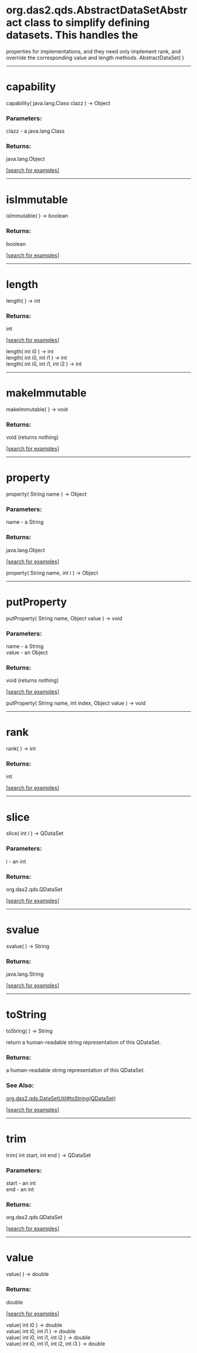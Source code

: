 # org.das2.qds.AbstractDataSetAbstract class to simplify defining datasets.  This handles the
 properties for implementations, and they
 need only implement rank, and override the corresponding value and length
 methods.
AbstractDataSet( )


***
<a name="capability"></a>
# capability
capability( java.lang.Class clazz ) &rarr; Object



### Parameters:
clazz - a java.lang.Class

### Returns:
java.lang.Object


<a href="https://github.com/autoplot/dev/search?q=capability&unscoped_q=capability">[search for examples]</a>

***
<a name="isImmutable"></a>
# isImmutable
isImmutable(  ) &rarr; boolean



### Returns:
boolean


<a href="https://github.com/autoplot/dev/search?q=isImmutable&unscoped_q=isImmutable">[search for examples]</a>

***
<a name="length"></a>
# length
length(  ) &rarr; int



### Returns:
int


<a href="https://github.com/autoplot/dev/search?q=length&unscoped_q=length">[search for examples]</a>

length( int i0 ) &rarr; int<br>
length( int i0, int i1 ) &rarr; int<br>
length( int i0, int i1, int i2 ) &rarr; int<br>
***
<a name="makeImmutable"></a>
# makeImmutable
makeImmutable(  ) &rarr; void



### Returns:
void (returns nothing)


<a href="https://github.com/autoplot/dev/search?q=makeImmutable&unscoped_q=makeImmutable">[search for examples]</a>

***
<a name="property"></a>
# property
property( String name ) &rarr; Object



### Parameters:
name - a String

### Returns:
java.lang.Object


<a href="https://github.com/autoplot/dev/search?q=property&unscoped_q=property">[search for examples]</a>

property( String name, int i ) &rarr; Object<br>
***
<a name="putProperty"></a>
# putProperty
putProperty( String name, Object value ) &rarr; void



### Parameters:
name - a String
<br>value - an Object

### Returns:
void (returns nothing)


<a href="https://github.com/autoplot/dev/search?q=putProperty&unscoped_q=putProperty">[search for examples]</a>

putProperty( String name, int index, Object value ) &rarr; void<br>
***
<a name="rank"></a>
# rank
rank(  ) &rarr; int



### Returns:
int


<a href="https://github.com/autoplot/dev/search?q=rank&unscoped_q=rank">[search for examples]</a>

***
<a name="slice"></a>
# slice
slice( int i ) &rarr; QDataSet



### Parameters:
i - an int

### Returns:
org.das2.qds.QDataSet


<a href="https://github.com/autoplot/dev/search?q=slice&unscoped_q=slice">[search for examples]</a>

***
<a name="svalue"></a>
# svalue
svalue(  ) &rarr; String



### Returns:
java.lang.String


<a href="https://github.com/autoplot/dev/search?q=svalue&unscoped_q=svalue">[search for examples]</a>

***
<a name="toString"></a>
# toString
toString(  ) &rarr; String

return a human-readable string representation of this QDataSet.

### Returns:
a human-readable string representation of this QDataSet.
### See Also:
<a href='https://git.uiowa.edu/jbf/autoplot/-/blob/master/doc/org/das2/qds/DataSetUtil.md#toString'>org.das2.qds.DataSetUtil#toString(QDataSet)</a> <br>

<a href="https://github.com/autoplot/dev/search?q=toString&unscoped_q=toString">[search for examples]</a>

***
<a name="trim"></a>
# trim
trim( int start, int end ) &rarr; QDataSet



### Parameters:
start - an int
<br>end - an int

### Returns:
org.das2.qds.QDataSet


<a href="https://github.com/autoplot/dev/search?q=trim&unscoped_q=trim">[search for examples]</a>

***
<a name="value"></a>
# value
value(  ) &rarr; double



### Returns:
double


<a href="https://github.com/autoplot/dev/search?q=value&unscoped_q=value">[search for examples]</a>

value( int i0 ) &rarr; double<br>
value( int i0, int i1 ) &rarr; double<br>
value( int i0, int i1, int i2 ) &rarr; double<br>
value( int i0, int i1, int i2, int i3 ) &rarr; double<br>
